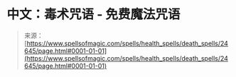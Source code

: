 <!--yml

分类：未分类

日期：2024-06-12 19:10:44

-->

# 中文：毒术咒语 - 免费魔法咒语

> 来源：[https://www.spellsofmagic.com/spells/health_spells/death_spells/24645/page.html#0001-01-01](https://www.spellsofmagic.com/spells/health_spells/death_spells/24645/page.html#0001-01-01)

